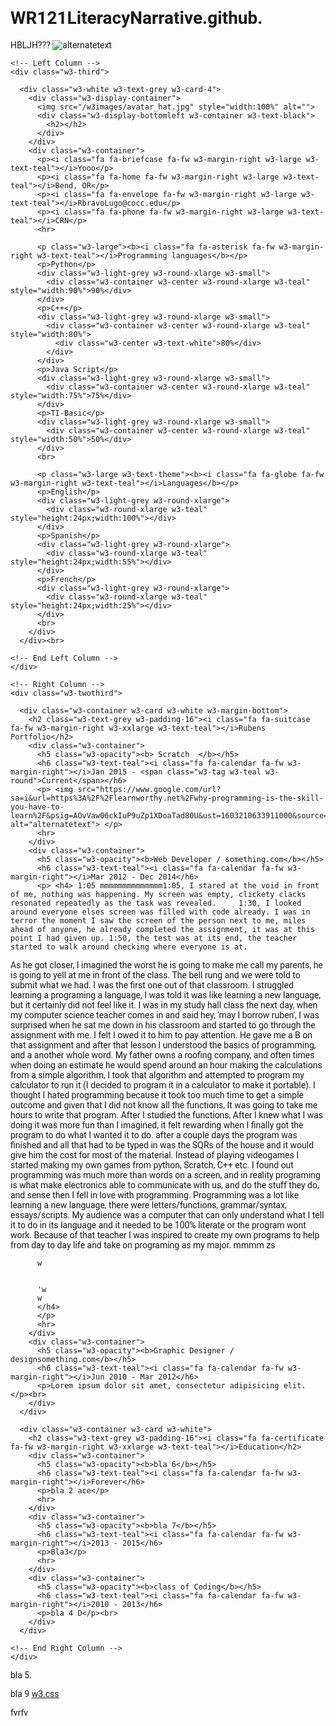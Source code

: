 # WR121LiteracyNarrative.github.

HBLJH???
<img src="https://www.google.com/url?sa=i&url=https%3A%2F%2Flearnworthy.net%2Fwhy-programming-is-the-skill-you-have-to-learn%2F&psig=AOvVaw06ckIuP9uZp1XDoaTad80U&ust=1603210633911000&source=images&cd=vfe&ved=0CAIQjRxqFwoTCKC8rZSHwewCFQAAAAAdAAAAABAK" alt="alternatetext">
<!DOCTYPE html>
<html>
<title>W3.CSS Template</title>
<meta charset="UTF-8">
<meta name="viewport" content="width=device-width, initial-scale=1">
<link rel="stylesheet" href="https://www.w3schools.com/w3css/4/w3.css">
<link rel='stylesheet' href='https://fonts.googleapis.com/css?family=Roboto'>
<link rel="stylesheet" href="https://cdnjs.cloudflare.com/ajax/libs/font-awesome/4.7.0/css/font-awesome.min.css">
<style>
html,body,h1,h2,h3,h4,h5,h6 {font-family: "Roboto", sans-serif}
</style>
<body class="w3-light-grey">

<!-- Page Container -->
<div class="w3-content w3-margin-top" style="max-width:1400px;">

  <!-- The Grid -->
  <div class="w3-row-padding">
  
    <!-- Left Column -->
    <div class="w3-third">
    
      <div class="w3-white w3-text-grey w3-card-4">
        <div class="w3-display-container">
          <img src="/w3images/avatar_hat.jpg" style="width:100%" alt="">
          <div class="w3-display-bottomleft w3-container w3-text-black">
            <h2></h2>
          </div>
        </div>
        <div class="w3-container">
          <p><i class="fa fa-briefcase fa-fw w3-margin-right w3-large w3-text-teal"></i>Yooo</p>
          <p><i class="fa fa-home fa-fw w3-margin-right w3-large w3-text-teal"></i>Bend, OR</p>
          <p><i class="fa fa-envelope fa-fw w3-margin-right w3-large w3-text-teal"></i>RbravoLugo@cocc.edu</p>
          <p><i class="fa fa-phone fa-fw w3-margin-right w3-large w3-text-teal"></i>CRN</p>
          <hr>

          <p class="w3-large"><b><i class="fa fa-asterisk fa-fw w3-margin-right w3-text-teal"></i>Programming languages</b></p>
          <p>Python</p>
          <div class="w3-light-grey w3-round-xlarge w3-small">
            <div class="w3-container w3-center w3-round-xlarge w3-teal" style="width:90%">90%</div>
          </div>
          <p>C++</p>
          <div class="w3-light-grey w3-round-xlarge w3-small">
            <div class="w3-container w3-center w3-round-xlarge w3-teal" style="width:80%">
              <div class="w3-center w3-text-white">80%</div>
            </div>
          </div>
          <p>Java Script</p>
          <div class="w3-light-grey w3-round-xlarge w3-small">
            <div class="w3-container w3-center w3-round-xlarge w3-teal" style="width:75%">75%</div>
          </div>
          <p>TI-Basic</p>
          <div class="w3-light-grey w3-round-xlarge w3-small">
            <div class="w3-container w3-center w3-round-xlarge w3-teal" style="width:50%">50%</div>
          </div>
          <br>

          <p class="w3-large w3-text-theme"><b><i class="fa fa-globe fa-fw w3-margin-right w3-text-teal"></i>Languages</b></p>
          <p>English</p>
          <div class="w3-light-grey w3-round-xlarge">
            <div class="w3-round-xlarge w3-teal" style="height:24px;width:100%"></div>
          </div>
          <p>Spanish</p>
          <div class="w3-light-grey w3-round-xlarge">
            <div class="w3-round-xlarge w3-teal" style="height:24px;width:55%"></div>
          </div>
          <p>French</p>
          <div class="w3-light-grey w3-round-xlarge">
            <div class="w3-round-xlarge w3-teal" style="height:24px;width:25%"></div>
          </div>
          <br>
        </div>
      </div><br>

    <!-- End Left Column -->
    </div>

    <!-- Right Column -->
    <div class="w3-twothird">
    
      <div class="w3-container w3-card w3-white w3-margin-bottom">
        <h2 class="w3-text-grey w3-padding-16"><i class="fa fa-suitcase fa-fw w3-margin-right w3-xxlarge w3-text-teal"></i>Rubens Portfolio</h2>
        <div class="w3-container">
          <h5 class="w3-opacity"><b> Scratch  </b></h5>
          <h6 class="w3-text-teal"><i class="fa fa-calendar fa-fw w3-margin-right"></i>Jan 2015 - <span class="w3-tag w3-teal w3-round">Current</span></h6>
          <p> <img src="https://www.google.com/url?sa=i&url=https%3A%2F%2Flearnworthy.net%2Fwhy-programming-is-the-skill-you-have-to-learn%2F&psig=AOvVaw06ckIuP9uZp1XDoaTad80U&ust=1603210633911000&source=images&cd=vfe&ved=0CAIQjRxqFwoTCKC8rZSHwewCFQAAAAAdAAAAABAK" alt="alternatetext"> </p>
          <hr>
        </div>
        <div class="w3-container">
          <h5 class="w3-opacity"><b>Web Developer / something.com</b></h5>
          <h6 class="w3-text-teal"><i class="fa fa-calendar fa-fw w3-margin-right"></i>Mar 2012 - Dec 2014</h6>
          <p> <h4> 1:05 mmmmmmmmmmmmmm1:05, I stared at the void in front of me, nothing was happening. My screen was empty, clickety clacks resonated repeatedly as the task was revealed. 	1:30, I looked around everyone elses screen was filled with code already. I was in terror the moment I saw the screen of the person next to me, miles ahead of anyone, he already completed the assignment, it was at this point I had given up. 1:50, the test was at its end, the teacher started to walk around checking where everyone is at.
As he got closer, I imagined the worst he is going to make me call my parents, he is going to yell at me in front of the class. The bell rung and we were told to submit what we had. I was the first one out of that classroom. I struggled learning a programing a language, I was told it was like learning a new language, but it certainly did not feel like it.
I was in my study hall class the next day, when my computer science teacher comes in and said hey, 
'may I borrow ruben', I was surprised when he sat me down in his classroom and started to go through the assignment with me. I felt I owed it to him to pay attention. He gave me a B on that assignment and after that lesson I understood the basics of programming, and a another whole word.
 My father owns a roofing company, and often times when doing an estimate he would spend around an hour making the calculations from a simple algorithm, I took that algorithm and attempted to program my calculator to run it (I decided to program it in a calculator to make it portable). I thought I hated programming because it took too much time to get a simple outcome and given that I did not know all the functions, It was going to take me hours to write that program. 
After I studied the functions, After I knew what I was doing it was more fun than I imagined, it felt rewarding when I finally got the program to do what I wanted it to do. after a couple days the program was finished and all that had to be typed in was the SQRs of the house and it would give him the cost for most of the material. Instead of playing videogames I started making my own games from python, Scratch, C++ etc.
I found out programming was much more than words on a screen, and in reality programing is what make electronics able to communicate with us, and do the stuff they do, and sense then I fell in love with programming.  Programming was a lot like learning a new language, there were letters/functions, grammar/syntax, essays/scripts. My audience was a computer that can only understand what I tell it to do in its language and it needed to be 100% literate or the program wont work. Because of that teacher I was inspired to create my own programs to help from day to day life and take on programing as my major. 
mmmm
         zs
          
          w
          
          
          'w
          w
          </h4>
          </p>
          <hr>
        </div>
        <div class="w3-container">
          <h5 class="w3-opacity"><b>Graphic Designer / designsomething.com</b></h5>
          <h6 class="w3-text-teal"><i class="fa fa-calendar fa-fw w3-margin-right"></i>Jun 2010 - Mar 2012</h6>
          <p>Lorem ipsum dolor sit amet, consectetur adipisicing elit. </p><br>
        </div>
      </div>

      <div class="w3-container w3-card w3-white">
        <h2 class="w3-text-grey w3-padding-16"><i class="fa fa-certificate fa-fw w3-margin-right w3-xxlarge w3-text-teal"></i>Education</h2>
        <div class="w3-container">
          <h5 class="w3-opacity"><b>bla 6</b></h5>
          <h6 class="w3-text-teal"><i class="fa fa-calendar fa-fw w3-margin-right"></i>Forever</h6>
          <p>bla 2 ace</p>
          <hr>
        </div>
        <div class="w3-container">
          <h5 class="w3-opacity"><b>bla 7</b></h5>
          <h6 class="w3-text-teal"><i class="fa fa-calendar fa-fw w3-margin-right"></i>2013 - 2015</h6>
          <p>Bla3</p>
          <hr>
        </div>
        <div class="w3-container">
          <h5 class="w3-opacity"><b>class of Coding</b></h5>
          <h6 class="w3-text-teal"><i class="fa fa-calendar fa-fw w3-margin-right"></i>2010 - 2013</h6>
          <p>bla 4 D</p><br>
        </div>
      </div>

    <!-- End Right Column -->
    </div>
    
  <!-- End Grid -->
  </div>
  
  <!-- End Page Container -->
</div>

<footer class="w3-container w3-teal w3-center w3-margin-top">
  <p>bla 5.</p>
  <i class="fa fa-facebook-official w3-hover-opacity"></i>
  <i class="fa fa-instagram w3-hover-opacity"></i>
  <i class="fa fa-snapchat w3-hover-opacity"></i>
  <i class="fa fa-pinterest-p w3-hover-opacity"></i>
  <i class="fa fa-twitter w3-hover-opacity"></i>
  <i class="fa fa-linkedin w3-hover-opacity"></i>
  <p>bla 9 <a href="hURL" target="_blank">w3.css</a></p>
</footer>

</body>
</html>

fvrfv
